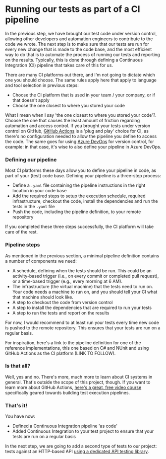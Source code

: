 # Running our tests as part of a CI pipeline

In the previous step, we have brought our test code under version control, allowing other developers and automation engineers to contribute to the code we wrote. The next step is to make sure that our tests are run for every new change that is made to the code base, and the most efficient way to do that is to automate the process of running our tests and reporting on the results. Typically, this is done through defining a Continuous Integration (CI) pipeline that takes care of this for us.

There are many CI platforms out there, and I'm not going to dictate which one you should choose. The same rules apply here that apply to language and tool selection in previous steps:

* Choose the CI platform that is used in your team / your company, or if that doesn't apply
* Choose the one closest to where you stored your code

What I mean when I say 'the one closest to where you stored your code'?. Choose the one that causes the least amount of friction regarding automation and access control. If you brought your tests under version control on GitHub, [GitHub Actions](https://github.com/features/actions) is a 'plug and play' choice for CI, as there's no configuration needed to allow the pipeline you define to access the code. The same goes for using [Azure DevOps](https://azure.microsoft.com/en-us/products/devops) for version control, for example: in that case, it's wise to also define your pipeline in Azure DevOps.

### Defining our pipeline

Most CI platforms these days allow you to define your pipeline in code, as part of your (test) code base. Defining your pipeline is a three-step process:

* Define a `.yaml` file containing the pipeline instructions in the right location in your code base
* Add the required steps to setup the execution schedule, required infrastructure, checkout the code, install the dependencies and run the tests in the `.yaml` file
* Push the code, including the pipeline definition, to your remote repository

If you completed these three steps successfully, the CI platform will take care of the rest.

### Pipeline steps

As mentioned in the previous section, a minimal pipeline definition contains a number of components we need:

* A schedule, defining when the tests should be run. This could be an activity-based trigger (i.e., on every commit or completed pull request), or a time-based trigger (e.g., every morning at 6 AM).
* The infrastructure (the virtual machine) that the tests need to run on. Your code needs a machine to run on, and you should tell your CI what that machine should look like.
* A step to checkout the code from version control
* A step to install the dependencies that are required to run your tests
* A step to run the tests and report on the results

For now, I would recommend to at least run your tests every time new code is pushed to the remote repository. This ensures that your tests are run on a regular basis.

For inspiration, here's a link to the pipeline definition for one of the reference implementations, this one based on C# and NUnit and using GitHub Actions as the CI platform (LINK TO FOLLOW).

### Is that all?

Well, yes and no. There's more, much more to learn about CI systems in general. That's outside the scope of this project, though. If you want to learn more about GitHub Actions, [here's a great, free video course](https://testautomationu.applitools.com/github-actions-for-testing/) specifically geared towards building test execution pipelines.

### That's it!

You have now:

* Defined a Continuous Integration pipeline 'as code'
* Added Continuous Integration to your test project to ensure that your tests are run on a regular basis

In the next step, we are going to add a second type of tests to our project: tests against an HTTP-based API [using a dedicated API testing library](06-working-with-an-api-testing-library.md).